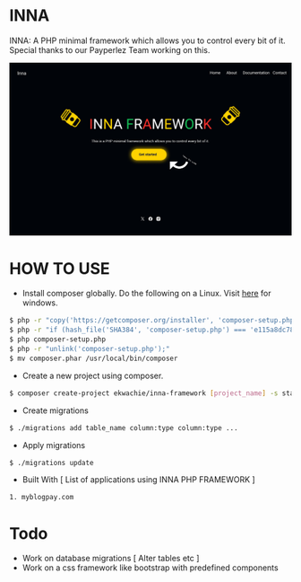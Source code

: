 # INNA

INNA: A PHP minimal framework which allows you to control every bit of it. Special thanks to our Payperlez Team working on this.

![Screenshot][def]

[def]: screenshot.png

# HOW TO USE

- Install composer globally. Do the following on a Linux. Visit [here](https://getcomposer.org/doc/00-intro.md) for windows.

```bash
$ php -r "copy('https://getcomposer.org/installer', 'composer-setup.php');"
$ php -r "if (hash_file('SHA384', 'composer-setup.php') === 'e115a8dc7871f15d853148a7fbac7da27d6c0030b848d9b3dc09e2a0388afed865e6a3d6b3c0fad45c48e2b5fc1196ae') { echo 'Installer verified'; } else { echo 'Installer corrupt'; unlink('composer-setup.php'); } echo PHP_EOL;"
$ php composer-setup.php
$ php -r "unlink('composer-setup.php');"
$ mv composer.phar /usr/local/bin/composer
```

- Create a new project using composer.

```bash
$ composer create-project ekwachie/inna-framework [project_name] -s stable
```

- Create migrations

```bash
$ ./migrations add table_name column:type column:type ...
```

- Apply migrations

```bash
$ ./migrations update
```

- Built With [ List of applications using INNA PHP FRAMEWORK ]
```bash
1. myblogpay.com
```

# Todo
- Work on database migrations [ Alter tables etc ]
- Work on a css framework like bootstrap with predefined components
